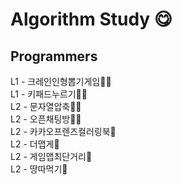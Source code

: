 # Algorithm Study 😋
## Programmers
L1 - 크레인인형뽑기게임🧚🐌  
L1 - 키패드누르기🧚🐌  
L2 - 문자열압축🧚🐌  
L2 - 오픈채팅방🧚🐌   
L2 - 카카오프렌즈컬러링북🐌   
L2 - 더맵게🐌   
L2 - 게임맵최단거리🐌   
L2 - 땅따먹기🐌   
